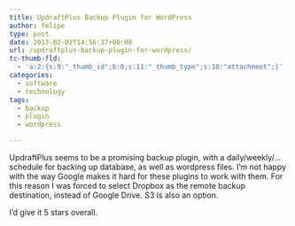 ```yaml
---
title: UpdraftPlus Backup Plugin for WordPress
author: felipe
type: post
date: 2017-02-02T14:56:37+00:00
url: /updraftplus-backup-plugin-for-wordpress/
tc-thumb-fld:
  - 'a:2:{s:9:"_thumb_id";b:0;s:11:"_thumb_type";s:10:"attachment";}'
categories:
  - software
  - technology
tags:
  - backup
  - plugin
  - wordpress

---
```

UpdraftPlus seems to be a promising backup plugin, with a daily/weekly/&#8230; schedule for backing up database, as well as wordpress files. I&#8217;m not happy with the way Google makes it hard for these plugins to work with them. For this reason I was forced to select Dropbox as the remote backup destination, instead of Google Drive. S3 is also an option.

I&#8217;d give it 5 stars overall.